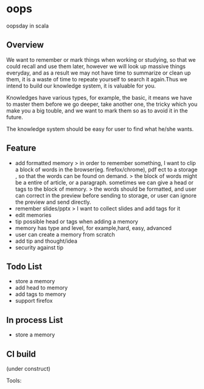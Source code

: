oops
====

oopsday in scala


Overview
--------

We want to remember or mark things when working or studying, so that we could recall and use them later, however we will look up massive things everyday, and as a result we may not have time to summarize or clean up them, it is a waste of time to repeate yourself to search it again.Thus we intend to build our knowledge system, it is valuable for you.

Knowledges have various types, for example, the basic, it means we have to master them before we go deeper, take another one, the tricky which you make you a big touble, and we want to mark them so as to avoid it in the future.

The knowledge system should be easy for user to find what he/she wants.


Feature
-------
* add formatted memory
        > in order to remember something, I want to clip a block of words in the browser(eg. firefox/chrome), pdf ect to a storage , so that the words can be found on demand. 
        > the block of words might be a entire of article, or a paragraph. sometimes we can give a head or tags to the block of memory.
        > the words should be formatted, and user can correct in the preview before sending to storage, or user can ignore the preview and send directly.
* remember slides/pptx
        > I want to collect slides and add tags for it
* edit memories
* tip possible head or tags when adding a memory
* memory has type and level, for example,hard, easy, advanced
* user can create a memory from scratch
* add tip and thought/idea
* security against tip

Todo List
---------
* store a memory
* add head to memory
* add tags to memory
* support firefox

In process List
---------------
* store a memory


CI build
--------

(under construct)


Tools:


